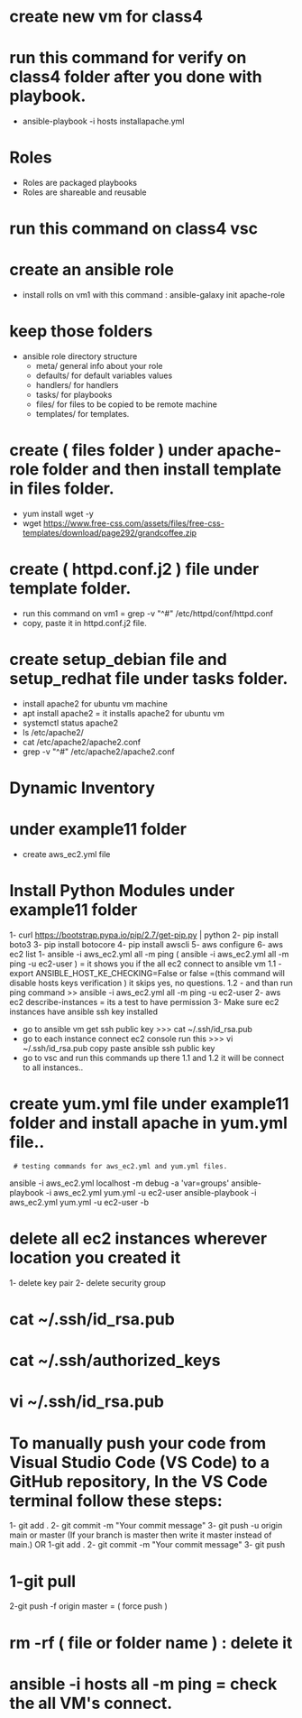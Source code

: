 # create new vm for class4
# run this command for verify on class4 folder after you done with playbook.
 - ansible-playbook  -i hosts installapache.yml
# Roles 
  - Roles are packaged playbooks
  - Roles are shareable and reusable
# run this command on class4 vsc

# create an ansible role
 - install rolls on vm1 with this command : ansible-galaxy  init apache-role

# keep those folders 
 - ansible role directory structure
    - meta/         general info about your role
    - defaults/     for default variables values
    - handlers/     for handlers
    - tasks/        for playbooks
    - files/        for files to be copied to be remote machine
    - templates/    for templates.

# create ( files folder ) under apache-role folder and then install template in files folder.
- yum install wget -y
- wget   https://www.free-css.com/assets/files/free-css-templates/download/page292/grandcoffee.zip

# create ( httpd.conf.j2 ) file under template folder.
 - run this command on vm1  =  grep -v  "^#" /etc/httpd/conf/httpd.conf
 - copy, paste it in httpd.conf.j2 file.

# create setup_debian file and setup_redhat file under tasks folder.
 - install apache2 for ubuntu vm machine
 - apt install apache2 = it installs apache2 for ubuntu vm
 - systemctl status  apache2
 - ls  /etc/apache2/
 - cat /etc/apache2/apache2.conf
 - grep  -v  "^#" /etc/apache2/apache2.conf

  # Dynamic Inventory 
  # under example11 folder 
  - create aws_ec2.yml file
  # Install Python Modules  under example11 folder  
   1- curl  https://bootstrap.pypa.io/pip/2.7/get-pip.py | python
   2- pip install boto3
   3- pip install botocore
   4- pip install awscli
   5- aws configure
   6- aws ec2 list
   1- ansible  -i  aws_ec2.yml  all -m  ping ( ansible  -i aws_ec2.yml  all  -m  ping  -u  ec2-user ) = it shows you if the all ec2 connect to ansible vm
   1.1 - export ANSIBLE_HOST_KE_CHECKING=False or false =(this command will disable hosts keys verification ) it skips yes, no questions.
   1.2 - and than run ping command >> ansible  -i aws_ec2.yml  all  -m  ping  -u  ec2-user 
   2- aws ec2 describe-instances = its a test to have permission
   3- Make sure ec2 instances have ansible ssh key installed
   - go to ansible vm get ssh public key >>>  cat ~/.ssh/id_rsa.pub
   - go to each instance connect ec2 console run this >>> vi  ~/.ssh/id_rsa.pub copy paste ansible ssh public key
   - go to vsc and run this commands up there 1.1 and 1.2 it will be connect to all instances..

   # create yum.yml file under example11 folder and install apache in yum.yml file..
     # testing commands for aws_ec2.yml and yum.yml files.
   ansible  -i aws_ec2.yml  localhost  -m debug  -a 'var=groups'
   ansible-playbook  -i aws_ec2.yml  yum.yml  -u ec2-user
   ansible-playbook  -i aws_ec2.yml  yum.yml  -u ec2-user -b
   






# delete all ec2 instances wherever location you created it
  1- delete key pair
  2- delete security group



# cat ~/.ssh/id_rsa.pub
# cat ~/.ssh/authorized_keys
# vi  ~/.ssh/id_rsa.pub 

# To manually push your code from Visual Studio Code (VS Code) to a GitHub repository, In the VS Code terminal follow these steps:
 1- git add .
 2- git commit -m "Your commit message"
 3- git push -u origin main or master (If your branch is master then write it master instead of main.)
 OR 
 1-git add .
 2- git commit -m "Your commit message"
 3- git push

# 1-git pull
  2-git push -f origin master = ( force push )

# rm -rf ( file or folder name ) : delete it
# ansible  -i hosts  all  -m ping = check the all VM's connect.
